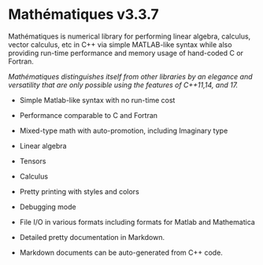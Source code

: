 

# Mathématiques v3.3.7

Mathématiques is numerical library for performing linear algebra, calculus, vector calculus, etc in C++ via simple MATLAB-like syntax while also providing run-time performance and memory usage of hand-coded C or Fortran.

_Mathématiques distinguishes itself from other libraries by an elegance and versatility that are only possible using the features of C++11,14, and 17._

+ Simple Matlab-like syntax with no run-time cost
+ Performance comparable to C and Fortran


+ Mixed-type math with auto-promotion, including Imaginary type
+ Linear algebra
+ Tensors
+ Calculus


+ Pretty printing with styles and colors
+ Debugging mode
+ File I/O in various formats including formats for Matlab and Mathematica


+ Detailed pretty documentation in Markdown.  
+ Markdown documents can be auto-generated from C++ code.
